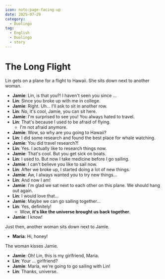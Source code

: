 ```yaml
---
icon: noto:page-facing-up
date: 2025-07-29
category:
  - Duolingo
tag:
  - English
  - Duolingo
  - story
---
```


# The Long Flight

Lin gets on a plane for a flight to Hawaii. She sits down next to another woman.

- **Jamie**: Lin, is that you?! I haven't seen you since ...
- **Lin**: Since you broke up with me in college.
- **Jamie**: Right. Uh... I'll ask to sit in another row.
- **Lin**: No, it's cool, Jamie, you can sit here.
- **Jamie**: I'm surprised to see you! You always hated to travel.
- **Lin**: That's because I used to be afraid of flying.
  - I'm not afraid anymore.
- **Jamie**: Wow, so why are you going to Hawaii?
- **Lin**: I did some research and found the best place for whale watching.
- **Jamie**: You did travel research?!
- **Lin**: Yes. I actually like to research things now.
- **Jamie**: That's cool. But you get sick on boats.
- **Lin**: I used to. But now I take medicine before I go sailing.
- **Jamie**: I can't believe you like to sail now.
- **Lin**: After we broke up, I started doing a lot of new things.
- **Jamie**: Aw, I always wanted you to try new things...
- **Lin**: And now I am!
- **Jamie**: I'm glad we sat next to each other on this plane. We should hang out again.
- **Lin**: I would love that...
- **Jamie**: Maybe we can go sailing together...
- **Lin**: Yes, definitely!
  - Wow, **it's like the universe brought us back together**.
- **Jamie**: I know!

Just then, another woman sits down next to Jamie.

- **Maria**: Hi, honey!

The woman kisses Jamie.

- **Jamie**: Oh! Lin, this is my girlfriend, Maria.
- **Lin**: Your ... girlfriend?
- **Jamie**: Maria, we're going to go sailing with Lin!
- **Lin**: Thanks, universe.
